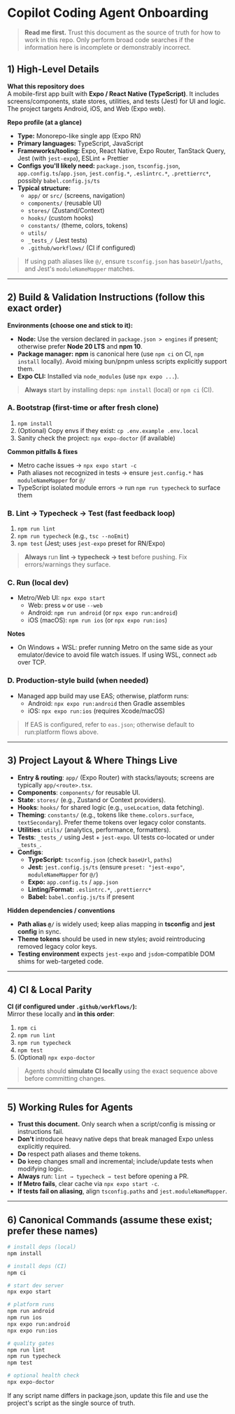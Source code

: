 # Copilot Coding Agent Onboarding

> **Read me first.** Trust this document as the source of truth for how to work in this repo. Only perform broad code searches if the information here is incomplete or demonstrably incorrect.

## 1) High-Level Details

**What this repository does**  
A mobile-first app built with **Expo / React Native (TypeScript)**. It includes screens/components, state stores, utilities, and tests (Jest) for UI and logic. The project targets Android, iOS, and Web (Expo web).

**Repo profile (at a glance)**  
- **Type:** Monorepo-like single app (Expo RN)  
- **Primary languages:** TypeScript, JavaScript  
- **Frameworks/tooling:** Expo, React Native, Expo Router, TanStack Query, Jest (with `jest-expo`), ESLint + Prettier  
- **Configs you'll likely need:** `package.json`, `tsconfig.json`, `app.config.ts`/`app.json`, `jest.config.*`, `.eslintrc.*`, `.prettierrc*`, possibly `babel.config.js/ts`  
- **Typical structure:**  
  - `app/` or `src/` (screens, navigation)  
  - `components/` (reusable UI)  
  - `stores/` (Zustand/Context)  
  - `hooks/` (custom hooks)  
  - `constants/` (theme, colors, tokens)  
  - `utils/`  
  - `_tests_/` (Jest tests)  
  - `.github/workflows/` (CI if configured)

> If using path aliases like `@/`, ensure `tsconfig.json` has `baseUrl`/`paths`, and Jest's `moduleNameMapper` matches.

---

## 2) Build & Validation Instructions (follow this exact order)

**Environments (choose one and stick to it):**
- **Node:** Use the version declared in `package.json > engines` if present; otherwise prefer **Node 20 LTS** and **npm 10**.  
- **Package manager:** **npm** is canonical here (use `npm ci` on CI, `npm install` locally). Avoid mixing bun/pnpm unless scripts explicitly support them.  
- **Expo CLI:** Installed via `node_modules` (use `npx expo ...`).

> **Always** start by installing deps: `npm install` (local) or `npm ci` (CI).

### A. Bootstrap (first-time or after fresh clone)
1. `npm install`  
2. (Optional) Copy envs if they exist: `cp .env.example .env.local`  
3. Sanity check the project: `npx expo-doctor` (if available)

**Common pitfalls & fixes**
- Metro cache issues → `npx expo start -c`  
- Path aliases not recognized in tests → ensure `jest.config.*` has `moduleNameMapper` for `@/`  
- TypeScript isolated module errors → run `npm run typecheck` to surface them

### B. Lint → Typecheck → Test (fast feedback loop)
1. `npm run lint`  
2. `npm run typecheck`  (e.g., `tsc --noEmit`)  
3. `npm test`  (Jest; uses `jest-expo` preset for RN/Expo)

> **Always** run **lint → typecheck → test** before pushing. Fix errors/warnings they surface.

### C. Run (local dev)
- Metro/Web UI: `npx expo start`  
  - Web: press `w` or use `--web`  
  - Android: `npm run android` (or `npx expo run:android`)  
  - iOS (macOS): `npm run ios` (or `npx expo run:ios`)

**Notes**
- On Windows + WSL: prefer running Metro on the same side as your emulator/device to avoid file watch issues. If using WSL, connect `adb` over TCP.

### D. Production-style build (when needed)
- Managed app build may use EAS; otherwise, platform runs:  
  - Android: `npx expo run:android` then Gradle assembles  
  - iOS: `npx expo run:ios` (requires Xcode/macOS)

> If EAS is configured, refer to `eas.json`; otherwise default to run:platform flows above.

---

## 3) Project Layout & Where Things Live

- **Entry & routing**: `app/` (Expo Router) with stacks/layouts; screens are typically `app/<route>.tsx`.  
- **Components**: `components/` for reusable UI.  
- **State**: `stores/` (e.g., Zustand or Context providers).  
- **Hooks**: `hooks/` for shared logic (e.g., `useLocation`, data fetching).  
- **Theming**: `constants/` (e.g., tokens like `theme.colors.surface`, `textSecondary`). Prefer theme tokens over legacy color constants.  
- **Utilities**: `utils/` (analytics, performance, formatters).  
- **Tests**: `_tests_/` using Jest + `jest-expo`. UI tests co-located or under `_tests_`.  
- **Configs**:  
  - **TypeScript:** `tsconfig.json` (check `baseUrl`, `paths`)  
  - **Jest:** `jest.config.js/ts` (ensure `preset: "jest-expo"`, `moduleNameMapper` for `@/`)  
  - **Expo:** `app.config.ts` / `app.json`  
  - **Linting/Format:** `.eslintrc.*`, `.prettierrc*`  
  - **Babel:** `babel.config.js/ts` if present

**Hidden dependencies / conventions**
- **Path alias `@/`** is widely used; keep alias mapping in **tsconfig** and **jest config** in sync.  
- **Theme tokens** should be used in new styles; avoid reintroducing removed legacy color keys.  
- **Testing environment** expects `jest-expo` and `jsdom`-compatible DOM shims for web-targeted code.

---

## 4) CI & Local Parity

**CI (if configured under `.github/workflows/`):**  
Mirror these locally and **in this order**:
1. `npm ci`  
2. `npm run lint`  
3. `npm run typecheck`  
4. `npm test`  
5. (Optional) `npx expo-doctor`

> Agents should **simulate CI locally** using the exact sequence above before committing changes.

---

## 5) Working Rules for Agents

- **Trust this document.** Only search when a script/config is missing or instructions fail.  
- **Don't** introduce heavy native deps that break managed Expo unless explicitly required.  
- **Do** respect path aliases and theme tokens.  
- **Do** keep changes small and incremental; include/update tests when modifying logic.  
- **Always** run: `lint → typecheck → test` before opening a PR.  
- **If Metro fails**, clear cache via `npx expo start -c`.  
- **If tests fail on aliasing**, align `tsconfig.paths` and `jest.moduleNameMapper`.

---

## 6) Canonical Commands (assume these exist; prefer these names)

```bash
# install deps (local)
npm install

# install deps (CI)
npm ci

# start dev server
npx expo start

# platform runs
npm run android
npm run ios
npx expo run:android
npx expo run:ios

# quality gates
npm run lint
npm run typecheck
npm test

# optional health check
npx expo-doctor
```

If any script name differs in package.json, update this file and use the project's script as the single source of truth.
